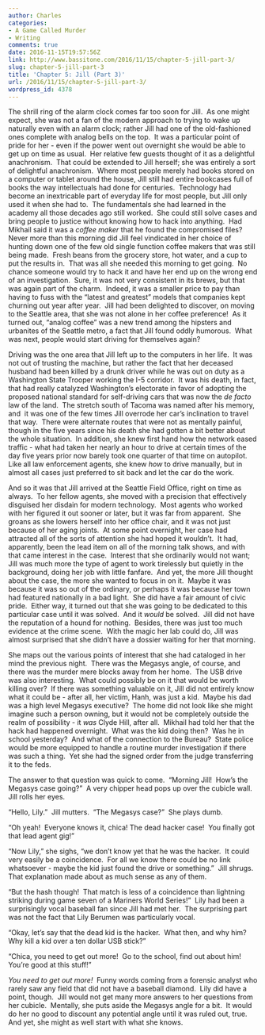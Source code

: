 ```yaml
---
author: Charles
categories:
- A Game Called Murder
- Writing
comments: true
date: 2016-11-15T19:57:56Z
link: http://www.bassitone.com/2016/11/15/chapter-5-jill-part-3/
slug: chapter-5-jill-part-3
title: 'Chapter 5: Jill (Part 3)'
url: /2016/11/15/chapter-5-jill-part-3/
wordpress_id: 4378
---
```


The shrill ring of the alarm clock comes far too soon for Jill.  As one might expect, she was not a fan of the modern approach to trying to wake up naturally even with an alarm clock; rather Jill had one of the old-fashioned ones complete with analog bells on the top.  It was a particular point of pride for her - even if the power went out overnight she would be able to get up on time as usual.  Her relative few guests thought of it as a delightful anachronism.  That could be extended to Jill herself; she was entirely a sort of delightful anachronism.  Where most people merely had books stored on a computer or tablet around the house, Jill still had entire bookcases full of books the way intellectuals had done for centuries.  Technology had become an inextricable part of everyday life for most people, but Jill only used it when she had to.  The fundamentals she had learned in the academy all those decades ago still worked.  She could still solve cases and bring people to justice without knowing how to hack into anything.  Had Mikhail said it was a _coffee maker_ that he found the compromised files?  Never more than this morning did Jill feel vindicated in her choice of hunting down one of the few old single function coffee makers that was still being made.  Fresh beans from the grocery store, hot water, and a cup to put the results in.  That was all she needed this morning to get going.  No chance someone would try to hack it and have her end up on the wrong end of an investigation.  Sure, it was not very consistent in its brews, but that was again part of the charm.  Indeed, it was a smaller price to pay than having to fuss with the “latest and greatest” models that companies kept churning out year after year.  Jill had been delighted to discover, on moving to the Seattle area, that she was not alone in her coffee preference!  As it turned out, “analog coffee” was a new trend among the hipsters and urbanites of the Seattle metro, a fact that Jill found oddly humorous.  What was next, people would start driving for themselves again?





Driving was the one area that Jill left up to the computers in her life.  It was not out of trusting the machine, but rather the fact that her deceased husband had been killed by a drunk driver while he was out on duty as a Washington State Trooper working the I-5 corridor.  It was his death, in fact, that had really catalyzed Washington’s electorate in favor of adopting the proposed national standard for self-driving cars that was now the _de facto_ law of the land.  The stretch south of Tacoma was named after his memory, and  it was one of the few times Jill overrode her car’s inclination to travel that way.  There were alternate routes that were not as mentally painful, though in the five years since his death she had gotten a bit better about the whole situation.  In addition, she knew first hand how the network eased traffic - what had taken her nearly an hour to drive at certain times of the day five years prior now barely took one quarter of that time on autopilot.  Like all law enforcement agents, she knew _how_ to drive manually, but in almost all cases just preferred to sit back and let the car do the work.





And so it was that Jill arrived at the Seattle Field Office, right on time as always.  To her fellow agents, she moved with a precision that effectively disguised her disdain for modern technology.  Most agents who worked with her figured it out sooner or later, but it was far from apparent.  She groans as she lowers herself into her office chair, and it was not just because of her aging joints.  At some point overnight, her case had attracted all of the sorts of attention she had hoped it wouldn’t.  It had, apparently, been the lead item on all of the morning talk shows, and with that came interest in the case.  Interest that she ordinarily would not want; Jill was much more the type of agent to work tirelessly but quietly in the background, doing her job with little fanfare.  And yet, the more Jill thought about the case, the more she wanted to focus in on it.  Maybe it was because it was so out of the ordinary, or perhaps it was because her town had featured nationally in a bad light.  She did have a fair amount of civic pride.  Either way, it turned out that she was going to be dedicated to this particular case until it was solved.  And it _would_ be solved.  Jill did not have the reputation of a hound for nothing.  Besides, there was just too much evidence at the crime scene.  With the magic her lab could do, Jill was almost surprised that she didn’t have a dossier waiting for her that morning.





She maps out the various points of interest that she had cataloged in her mind the previous night.  There was the Megasys angle, of course, and there was the murder mere blocks away from her home.  The USB drive was also interesting.  What could possibly be on it that would be worth killing over?  If there was something valuable on it, Jill did not entirely know what it could be - after all, her victim, Hanh, was just a kid.  Maybe his dad was a high level Megasys executive?  The home did not look like she might imagine such a person owning, but it would not be completely outside the realm of possibility - it _was_ Clyde Hill, after all.  Mikhail had told her that the hack had happened overnight.  What was the kid doing then?  Was he in school yesterday?  And what of the connection to the Bureau?  State police would be more equipped to handle a routine murder investigation if there was such a thing.  Yet she had the signed order from the judge transferring it to the feds.





The answer to that question was quick to come.  “Morning Jill!  How’s the Megasys case going?”  A very chipper head pops up over the cubicle wall.  Jill rolls her eyes.





“Hello, Lily.”  Jill mutters.  “The Megasys case?”  She plays dumb.





“Oh yeah!  Everyone knows it, chica! The dead hacker case!  You finally got that lead agent gig!”





“Now Lily,” she sighs, “we don’t know yet that he was the hacker.  It could very easily be a coincidence.  For all we know there could be no link whatsoever - maybe the kid just found the drive or something.”  Jill shrugs.  That explanation made about as much sense as any of them.





“But the hash though!  That match is less of a coincidence than lightning striking during game seven of a Mariners World Series!”  Lily had been a surprisingly vocal baseball fan since Jill had met her.  The surprising part was not the fact that Lily Berumen was particularly vocal.





“Okay, let’s say that the dead kid is the hacker.  What then, and why him?  Why kill a kid over a ten dollar USB stick?”





“Chica, you need to get out more!  Go to the school, find out about him!  You’re good at this stuff!”





_You need to get out more!_  Funny words coming from a forensic analyst who rarely saw any field that did not have a baseball diamond.  Lily did have a point, though.  Jill would not get many more answers to her questions from her cubicle.  Mentally, she puts aside the Megasys angle for a bit.  It would do her no good to discount any potential angle until it was ruled out, true.  And yet, she might as well start with what she knows.
